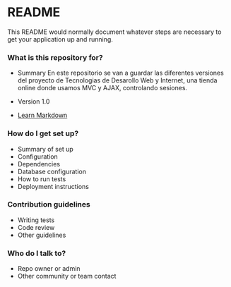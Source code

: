 # README #

This README would normally document whatever steps are necessary to get your application up and running.

### What is this repository for? ###
* Summary
En este repositorio se van a guardar las diferentes versiones del proyecto de Tecnologias de Desarollo Web y Internet, 
una tienda online donde usamos MVC y AJAX, controlando sesiones.

* Version
1.0

* [Learn Markdown](https://bitbucket.org/tutorials/markdowndemo)

### How do I get set up? ###

* Summary of set up
* Configuration
* Dependencies
* Database configuration
* How to run tests
* Deployment instructions

### Contribution guidelines ###

* Writing tests
* Code review
* Other guidelines

### Who do I talk to? ###

* Repo owner or admin
* Other community or team contact